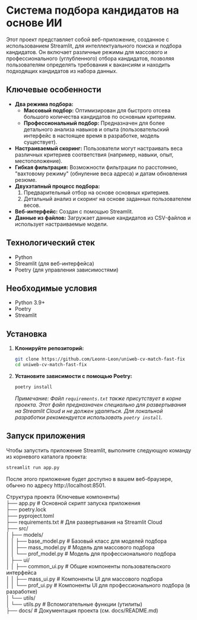 # Система подбора кандидатов на основе ИИ

Этот проект представляет собой веб-приложение, созданное с использованием Streamlit, для интеллектуального поиска и подбора кандидатов. Он включает различные режимы для массового и профессионального (углубленного) отбора кандидатов, позволяя пользователям определять требования к вакансиям и находить подходящих кандидатов из набора данных.

## Ключевые особенности

*   **Два режима подбора:**
    *   **Массовый подбор:** Оптимизирован для быстрого отсева большого количества кандидатов по основным критериям.
    *   **Профессиональный подбор:** Предназначен для более детального анализа навыков и опыта (пользовательский интерфейс в настоящее время в разработке, модель существует).
*   **Настраиваемый скоринг:** Пользователи могут настраивать веса различных критериев соответствия (например, навыки, опыт, местоположение).
*   **Гибкая фильтрация:** Возможности фильтрации по расстоянию, "вахтовому режиму" (обнуление веса адреса) и датам обновления резюме.
*   **Двухэтапный процесс подбора:**
    1.  Предварительный отбор на основе основных критериев.
    2.  Детальный анализ и скоринг на основе заданных пользователем весов.
*   **Веб-интерфейс:** Создан с помощью Streamlit.
*   **Данные из файлов:** Загружает данные кандидатов из CSV-файлов и использует настраиваемые модели.

## Технологический стек

*   Python
*   Streamlit (для веб-интерфейса)
*   Poetry (для управления зависимостями)

## Необходимые условия

*   Python 3.9+
*   Poetry
*   Streamlit

## Установка

1.  **Клонируйте репозиторий:**
    ```bash
    git clone https://github.com/Leonn-Leon/uniweb-cv-match-fast-fix
    cd uniweb-cv-match-fast-fix
    ```

2.  **Установите зависимости с помощью Poetry:**
    ```bash
    poetry install
    ```
    *Примечание: Файл `requirements.txt` также присутствует в корне проекта. Этот файл предназначен специально для развертывания на Streamlit Cloud и не должен удаляться. Для локальной разработки рекомендуется использовать `poetry install`.*

## Запуск приложения

Чтобы запустить приложение Streamlit, выполните следующую команду из корневого каталога проекта:

```bash
streamlit run app.py
```
После этого приложение будет доступно в вашем веб-браузере, обычно по адресу http://localhost:8501.

Структура проекта (Ключевые компоненты)  
├── app.py # Основной скрипт запуска приложения  
├── poetry.lock  
├── pyproject.toml  
├── requirements.txt # Для развертывания на Streamlit Cloud  
├── src/  
│   ├── models/  
│   │   ├── base_model.py # Базовый класс для моделей подбора  
│   │   ├── mass_model.py # Модель для массового подбора  
│   │   └── prof_model.py # Модель для профессионального подбора  
│   ├── ui/  
│   │   ├── common_ui.py # Общие компоненты пользовательского интерфейса  
│   │   ├── mass_ui.py # Компоненты UI для массового подбора  
│   │   └── prof_ui.py # Компоненты UI для профессионального подбора (в разработке)  
│   └── utils/  
│       └── utils.py # Вспомогательные функции (утилиты)  
├── docs/ # Документация проекта (см. docs/README.md)  